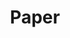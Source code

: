 ---
title: "Paper"
description: "It's a record of the paper I've read"
slug: "Paper"
image: "hutomo-abrianto-l2jk-uxb1BY-unsplash.jpg"
style:
    background: "#2a9d8f"
    color: "#fff"
---